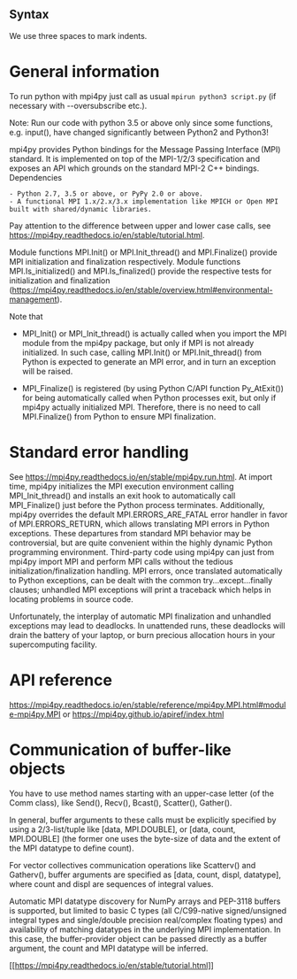 ## Syntax
We use three spaces to mark indents.

# General information
To run python with mpi4py just call as usual `mpirun python3 script.py` (if necessary with --oversubscribe etc.).

Note: Run our code with python 3.5 or above only since some functions, e.g. input(), have changed significantly between Python2 and Python3!

mpi4py provides Python bindings for the Message Passing Interface (MPI) standard. It is implemented on top of the MPI-1/2/3 specification and exposes an API which grounds on the standard MPI-2 C++ bindings.
Dependencies

    - Python 2.7, 3.5 or above, or PyPy 2.0 or above.
    - A functional MPI 1.x/2.x/3.x implementation like MPICH or Open MPI built with shared/dynamic libraries.

Pay attention to the difference between upper and lower case calls, see https://mpi4py.readthedocs.io/en/stable/tutorial.html.

Module functions MPI.Init() or MPI.Init_thread() and MPI.Finalize() provide MPI initialization and finalization respectively. Module functions MPI.Is_initialized() and MPI.Is_finalized() provide the respective tests for initialization and finalization (https://mpi4py.readthedocs.io/en/stable/overview.html#environmental-management).

Note that

- MPI_Init() or MPI_Init_thread() is actually called when you import the MPI module from the mpi4py package, but only if MPI is not already initialized. In such case, calling MPI.Init() or MPI.Init_thread() from Python is expected to generate an MPI error, and in turn an exception will be raised.

- MPI_Finalize() is registered (by using Python C/API function Py_AtExit()) for being automatically called when Python processes exit, but only if mpi4py actually initialized MPI. Therefore, there is no need to call MPI.Finalize() from Python to ensure MPI finalization.

# Standard error handling
See https://mpi4py.readthedocs.io/en/stable/mpi4py.run.html. At import time, mpi4py initializes the MPI execution environment calling MPI_Init_thread() and installs an exit hook to automatically call MPI_Finalize() just before the Python process terminates. Additionally, mpi4py overrides the default MPI.ERRORS_ARE_FATAL error handler in favor of MPI.ERRORS_RETURN, which allows translating MPI errors in Python exceptions. These departures from standard MPI behavior may be controversial, but are quite convenient within the highly dynamic Python programming environment. Third-party code using mpi4py can just from mpi4py import MPI and perform MPI calls without the tedious initialization/finalization handling. MPI errors, once translated automatically to Python exceptions, can be dealt with the common try…except…finally clauses; unhandled MPI exceptions will print a traceback which helps in locating problems in source code.

Unfortunately, the interplay of automatic MPI finalization and unhandled exceptions may lead to deadlocks. In unattended runs, these deadlocks will drain the battery of your laptop, or burn precious allocation hours in your supercomputing facility.


# API reference
https://mpi4py.readthedocs.io/en/stable/reference/mpi4py.MPI.html#module-mpi4py.MPI or https://mpi4py.github.io/apiref/index.html

# Communication of buffer-like objects #

You have to use method names starting with an upper-case letter (of the Comm class), like Send(), Recv(), Bcast(), Scatter(), Gather().

In general, buffer arguments to these calls must be explicitly specified by using a 2/3-list/tuple like [data, MPI.DOUBLE], or [data, count, MPI.DOUBLE] (the former one uses the byte-size of data and the extent of the MPI datatype to define count).

For vector collectives communication operations like Scatterv() and Gatherv(), buffer arguments are specified as [data, count, displ, datatype], where count and displ are sequences of integral values.

Automatic MPI datatype discovery for NumPy arrays and PEP-3118 buffers is supported, but limited to basic C types (all C/C99-native signed/unsigned integral types and single/double precision real/complex floating types) and availability of matching datatypes in the underlying MPI implementation. In this case, the buffer-provider object can be passed directly as a buffer argument, the count and MPI datatype will be inferred.

[[https://mpi4py.readthedocs.io/en/stable/tutorial.html]]

